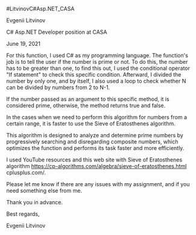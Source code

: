 #LitvinovC#Asp.NET_CASA

Evgenii Litvinov 

C# Asp.NET Developer position at CASA

June 19, 2021

For this function, I used C# as my programming language.
The function's job is to tell the user if the number is prime or not. 
To do this, the number has to be greater than one, to find this out, I used the conditional operator "If statement" to check this specific condition.
Afterward, I divided the number by only one, and by itself, I also used a loop to check whether N can be divided by numbers from 2 to N-1.

If the number passed as an argument to this specific method, it is considered prime, otherwise, the method returns true and false.

In the cases when we need to perform this algorithm for numbers from a certain range, it is faster to use the Sieve of Eratosthenes algorithm.

This algorithm is designed to analyze and determine prime numbers by progressively searching and disregarding composite numbers, which optimizes the function and performs its task faster and more efficiently. 

I used YouTube resources and this web site with Sieve of Eratosthenes algorithm https://cp-algorithms.com/algebra/sieve-of-eratosthenes.html cplusplus.com/.

Please let me know if there are any issues with my assignment, and if you need something else from me. 

Thank you in advance.

Best regards,

Evgenii Litvinov
